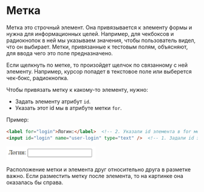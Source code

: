 # Метка

Метка это строчный элемент. Она привязывается к элементу формы и нужна для информационных целей. Например, для чекбоксов и радиокнопок в ней мы указываем значения, чтобы пользователь видел, что он выбирает. Метки, привязанные к тестовым полям, объясняют, для ввода чего это поле предназначено.

Если щелкнуть по метке, то произойдет щелчок по связанному с ней элементу. Например, курсор попадет в текстовое поле или выберется чек-бокс, радиокнопка.

Чтобы привязать метку к какому-то элементу, нужно:

* Задать элементу атрибут `id`. 
* Указать этот id мы в атрибуте метки `for`.

Пример:

```html
<label for="login">Логин:</label>  <!-- 2. Указали id элемента в for метки -->
<input id="login" name="user-login" type="text" />  <!-- 1. Задали id элементу -->
```

<img src="img/label-demo.png" alt="label-demo" style="zoom:80%;" />

Расположение метки и элемента друг относительно друга в разметке важно. Если разместить метку после элемента, то на картинке она оказалась бы справа.